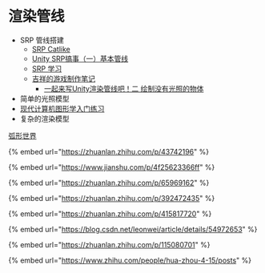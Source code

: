 # 渲染管线

* SRP 管线搭建
  * [SRP Catlike](https://catlikecoding.com/unity/tutorials/custom-srp/)
  * [Unity SRP搞事（一）基本管线](https://zhuanlan.zhihu.com/p/66156092)
  * [SRP 学习](https://zhuanlan.zhihu.com/p/99142987)
  * [吉祥的游戏制作笔记](https://www.zhihu.com/column/c\_180198728)
    * [一起来写Unity渲染管线吧！二 绘制没有光照的物体](https://zhuanlan.zhihu.com/p/35932630)
* 简单的光照模型
* [现代计算机图形学入门练习](https://www.bilibili.com/video/av90798049/)
* 复杂的渲染模型

[弧形世界](https://www.bilibili.com/video/BV1r54y1R7SQ/?spm\_id\_from=333.788.videocard.0)

{% embed url="https://zhuanlan.zhihu.com/p/43742196" %}

{% embed url="https://www.jianshu.com/p/4f25623366ff" %}

{% embed url="https://zhuanlan.zhihu.com/p/65969162" %}

{% embed url="https://zhuanlan.zhihu.com/p/392472435" %}

{% embed url="https://zhuanlan.zhihu.com/p/415817720" %}

{% embed url="https://blog.csdn.net/leonwei/article/details/54972653" %}

{% embed url="https://zhuanlan.zhihu.com/p/115080701" %}

{% embed url="https://www.zhihu.com/people/hua-zhou-4-15/posts" %}

